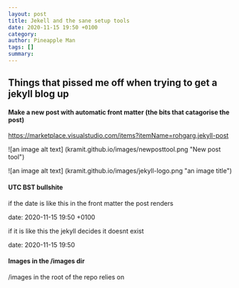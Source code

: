 ```yaml
---
layout: post
title: Jekell and the sane setup tools
date: 2020-11-15 19:50 +0100
category: 
author: Pineapple Man
tags: []
summary: 
---
```


## Things that pissed me off when trying to get a jekyll blog up




#### Make a new post with automatic front matter (the bits that catagorise the post)

https://marketplace.visualstudio.com/items?itemName=rohgarg.jekyll-post

![an image alt text] (kramit.github.io/images/newposttool.png "New post tool")

![an image alt text] (kramit.github.io/images/jekyll-logo.png "an image title")



#### UTC BST bullshite

if the date is like this in the front matter the post renders

date: 2020-11-15 19:50 +0100

if it is like this the jekyll decides it doesnt exist

date: 2020-11-15 19:50


#### Images in the /images dir


/images in the root of the repo relies on 

